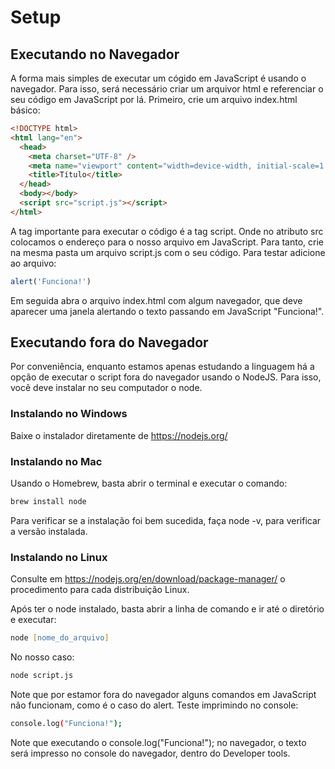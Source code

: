 # Setup

## Executando no Navegador

A forma mais simples de executar um cógido em JavaScript é usando o navegador. Para isso, será necessário criar um arquivor html e referenciar o seu código em JavaScript por lá. Primeiro, crie um arquivo index.html básico:

```html
<!DOCTYPE html>
<html lang="en">
  <head>
    <meta charset="UTF-8" />
    <meta name="viewport" content="width=device-width, initial-scale=1.0" />
    <title>Título</title>
  </head>
  <body></body>
  <script src="script.js"></script>
</html>
```

A tag importante para executar o código é a tag script. Onde no atributo src colocamos o endereço para o nosso arquivo em JavaScript. Para tanto, crie na mesma pasta um arquivo script.js com o seu código. Para testar adicione ao arquivo:

```js
alert('Funciona!')
```

Em seguida abra o arquivo index.html com algum navegador, que deve aparecer uma janela alertando o texto passando em JavaScript "Funciona!".

## Executando fora do Navegador

Por conveniência, enquanto estamos apenas estudando a linguagem há a opção de executar o script fora do navegador usando o NodeJS. Para isso, você deve instalar no seu computador o node.

### Instalando no Windows

Baixe o instalador diretamente de https://nodejs.org/

### Instalando no Mac

Usando o Homebrew, basta abrir o terminal e executar o comando:

```zsh
brew install node
```

Para verificar se a instalação foi bem sucedida, faça node -v, para verificar a versão instalada.

### Instalando no Linux

Consulte em https://nodejs.org/en/download/package-manager/ o procedimento para cada distribuição Linux.

Após ter o node instalado, basta abrir a linha de comando e ir até o diretório e executar:

```zsh
node [nome_do_arquivo]
```

No nosso caso:

```zsh
node script.js
```

Note que por estamor fora do navegador alguns comandos em JavaScript não funcionam, como é o caso do alert. Teste imprimindo no console:

```zsh
console.log("Funciona!");
```

Note que executando o console.log("Funciona!"); no navegador, o texto será impresso no console do navegador, dentro do Developer tools.
